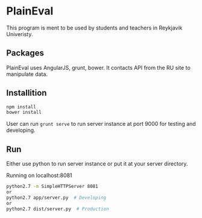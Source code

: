 PlainEval
======
This program is ment to be used by students and teachers in Reykjavik Univeristy.

Packages
--------
PlainEval uses AngularJS, grunt, bower. It contacts API from the RU site to manipulate data.


Installition
------------

``` sh
npm install
bower install
```

User can run ``` grunt serve ``` to run server instance at port 9000 for testing and developing.

Run
---
Either use python to run server instance or put it at your server directory.

Running on localhost:8081
``` sh
python2.7 -m SimpleHTTPServer 8081 
or
python2.7 app/server.py  # Developing
or
python2.7 dist/server.py  # Production
```
